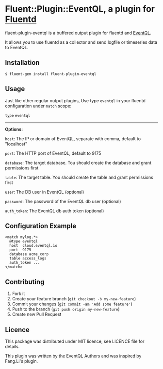 # Fluent::Plugin::EventQL, a plugin for [Fluentd](http://fluentd.org)

fluent-plugin-eventql is a buffered output plugin for fluentd and [EventQL](http://eventql.io).

It allows you to use fluentd as a collector and send logfile or timeseries data to EventQL.

## Installation

    $ fluent-gem install fluent-plugin-eventql

## Usage

Just like other regular output plugins, Use type `eventql` in your fluentd configuration under `match` scope:

`type` `eventql`

--------------

**Options:**

`host`: The IP or domain of EventQL, separate with comma, default to "localhost"

`port`: The HTTP port of EventQL, default to 9175

`database`: The target database. Tou should create the database and grant permissions first

`table`: The target table. You should create the table and grant permissions first

`user`: The DB user in EventQL (optional)

`password`: The password of the EventQL db user (optional)

`auth_token`: The EventQL db auth token  (optional)


## Configuration Example

```
<match mylog.*>
  @type eventql
  host  cloud.eventql.io
  port  9175
  database acme_corp
  table access_logs
  auth_token ...
</match>
```

## Contributing

1. Fork it
2. Create your feature branch (`git checkout -b my-new-feature`)
3. Commit your changes (`git commit -am 'Add some feature'`)
4. Push to the branch (`git push origin my-new-feature`)
5. Create new Pull Request

## Licence

This package was distributed under MIT licence, see LICENCE file for details.

This plugin was written by the EventQL Authors and was inspired by Fang.Li's plugin.
